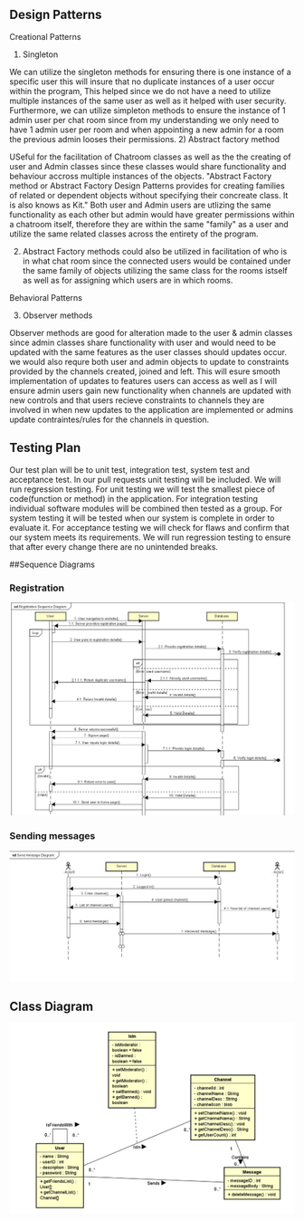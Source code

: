 ## Design Patterns
Creational Patterns

1) Singleton

We can utilize the singleton methods for ensuring there is one instance of a specific user this will insure that no duplicate instances of a user occur within the program, This helped since we do not 
have a need to utilize multiple instances of the same user as well as it helped with user security. Furthermore, we can utilize simpleton methods to ensure the instance of 1 admin user per chat room 
since from my understanding we only need to have 1 admin user per room and when appointing a new admin for a room the previous admin looses their permissions.
2) Abstract factory method

USeful for the facilitation of Chatroom classes as well as the the creating of user and Admin classes since these classes would share functionality and behaviour accross multiple instances of the objects.
"Abstract Factory method or Abstract Factory Design Patterns provides for creating families of related or dependent objects without specifying their concreate class. It is also knows as Kit." 
Both user and Admin users are utlizing the same functionality as each other but admin would have greater permissions within a chatroom itself, therefore they are within the same "family" as a user and 
utilize the same related classes across the entirety of the program.

2) Abstract Factory methods could also be utilized in facilitation of who is in what chat room since the connected users would be contained under the same family of objects utilizing the same class 
for the rooms istself as well as for assigning which users are in which rooms.



 Behavioral Patterns 

3) Observer methods

Observer methods are good for alteration made to the user & admin classes since admin classes share functionality with user and would need to be updated with the same features as the user classes
should updates occur. we would also requre both user and admin objects to update to constraints provided by the channels created, joined and left. This will esure smooth implementation of updates to 
features users can access as well as I will ensure admin users gain new functionality when channels are updated with new controls and that users recieve constraints to channels they are involved in
when new updates to the application are implemented or admins update contraintes/rules for the channels in question.


## Testing Plan 

Our test plan will be to unit test, integration test, system test and acceptance test.
In our pull requests unit testing will be included. We will run regression testing.
For unit testing we will test the smallest piece of code(function or method) in the application.
For integration testing individual software modules will be combined then tested as a group.
For system testing it will be tested when our system is complete in order to evaluate it.
For acceptance testing we will check for flaws and confirm that our system meets its requirements.
We will run regression testing to ensure that after every change there are no unintended breaks.

##Sequence Diagrams 
### Registration
![Registration Sequence Diagram](RegisterSequenceDiagram.png)

### Sending messages
![Sending Message Sequence Diagram](SendMessageDiagram.jpg)

## Class Diagram
![Mango Chat Class Diagram](MangoClassDiag.png)
